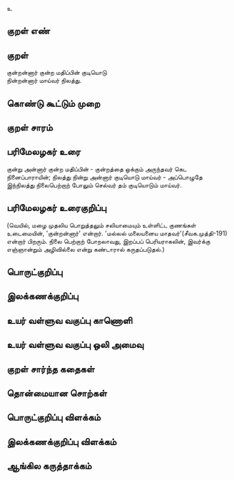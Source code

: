 உ

## குறள் எண் 


## குறள் 
குன்றன்னார் குன்ற மதிப்பின் குடியொடு  
நின்றன்னார் மாய்வர் நிலத்து.

## கொண்டு கூட்டும் முறை


## குறள் சாரம் 


## பரிமேலழகர் உரை
குன்று அன்னார் குன்ற மதிப்பின் - குன்றத்தை ஒக்கும் அருந்தவர் கெட நினைப்பாராயின்; நிலத்து நின்று அன்னார் குடியொடு மாய்வர் - அப்பொழுதே இந்நிலத்து நிலைபெற்றாற் போலும் செல்வர் தம் குடியொடும் மாய்வர். 

## பரிமேலழகர் உரைகுறிப்பு   
(வெயில், மழை முதலிய பொறுத்தலும் சலியாமையும் உள்ளிட்ட குணங்கள் உடைமையின், 'குன்றன்னார்' என்றார். 'மல்லல் மலையனைய மாதவர்'(சீவக.முத்தி-191) என்றார் பிறரும். நிலை பெற்றாற் போறலாவது, இறப்பப் பெரியராகலின், இவர்க்கு எஞ்ஞான்றும் அழிவில்லை என்று கண்டாரால் கருதப்படுதல்.)

## பொருட்குறிப்பு 


## இலக்கணக்குறிப்பு  


## உயர் வள்ளுவ வகுப்பு காணொளி


## உயர் வள்ளுவ வகுப்பு ஒலி அமைவு 

 
## குறள் சார்ந்த கதைகள் 


## தொன்மையான சொற்கள்


## பொருட்குறிப்பு விளக்கம்


## இலக்கணக்குறிப்பு விளக்கம்


## ஆங்கில கருத்தாக்கம் 


